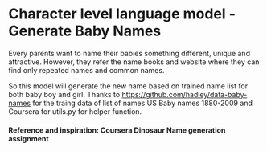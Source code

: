 # Character level language model - Generate Baby Names

Every parents want to name their babies something different, unique and attractive. However, they refer the name books and website where they can find only repeated names and common names. 

So this model will generate the new name based on trained name list for both baby boy and girl. Thanks to https://github.com/hadley/data-baby-names for the traing data of list of names US Baby names 1880-2009 and Coursera for utils.py for helper function. 
#### Reference and inspiration: Coursera Dinosaur Name generation assignment
